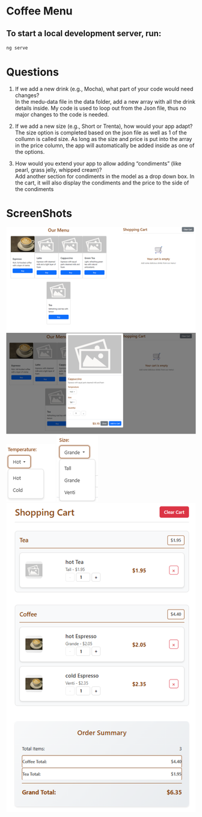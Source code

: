 # Coffee Menu
## To start a local development server, run:

```bash
ng serve
```

# Questions
 
1. If we add a new drink (e.g., Mocha), what part of your code would need changes?   
In the medu-data file in the data folder, add a new array with all the drink details inside. My code is used to loop out from the Json file, thus no major changes to the code is needed.


2. If we add a new size (e.g., Short or Trenta), how would your app adapt?  
The size option is completed based on the json file as well as 1 of the collumn is called size. As long as the size and price is put into the array in the price column, the app will automatically be added inside as one of the options.


3. How would you extend your app to allow adding “condiments” (like pearl, grass jelly, whipped cream)?  
Add another section for condiments in the model as a drop down box. In the cart, it will also display the condiments and the price to the side of the condiments

# ScreenShots
![Main](image.png)
![Drink-Details](image-1.png)
![Hot&Cold](image-2.png)
![Size](image-3.png)
![ShoppingCart](image-4.png)
